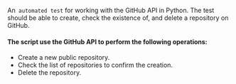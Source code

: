 An` automated test` for working with the GitHub API in Python. The test should be 
able to create, check the existence of, and delete a repository on GitHub.

#### The script use the GitHub API to perform the following operations:
- Create a new public repository.
- Check the list of repositories to confirm the creation.
- Delete the repository.

